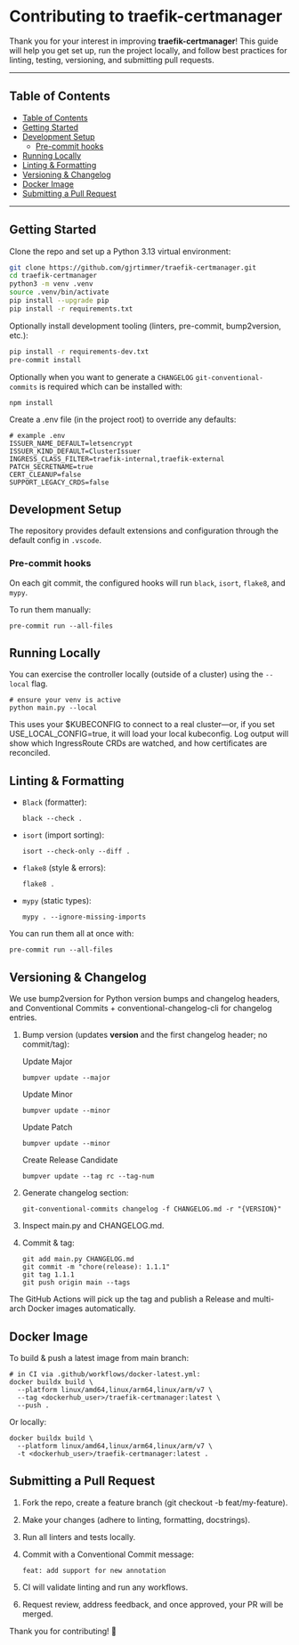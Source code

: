 # Contributing to traefik-certmanager

Thank you for your interest in improving **traefik-certmanager**! This guide will help you get set up, run the project locally, and follow best practices for linting, testing, versioning, and submitting pull requests.

---

## Table of Contents

- [Table of Contents](#table-of-contents)
- [Getting Started](#getting-started)
- [Development Setup](#development-setup)
  - [Pre-commit hooks](#pre-commit-hooks)
- [Running Locally](#running-locally)
- [Linting \& Formatting](#linting--formatting)
- [Versioning \& Changelog](#versioning--changelog)
- [Docker Image](#docker-image)
- [Submitting a Pull Request](#submitting-a-pull-request)

---

## Getting Started

Clone the repo and set up a Python 3.13 virtual environment:

```bash
git clone https://github.com/gjrtimmer/traefik-certmanager.git
cd traefik-certmanager
python3 -m venv .venv
source .venv/bin/activate
pip install --upgrade pip
pip install -r requirements.txt
```

Optionally install development tooling (linters, pre-commit, bump2version, etc.):

```bash
pip install -r requirements-dev.txt
pre-commit install
```

Optionally when you want to generate a `CHANGELOG` `git-conventional-commits` is required
which can be installed with:

```shell
npm install
```

Create a .env file (in the project root) to override any defaults:

```shell
# example .env
ISSUER_NAME_DEFAULT=letsencrypt
ISSUER_KIND_DEFAULT=ClusterIssuer
INGRESS_CLASS_FILTER=traefik-internal,traefik-external
PATCH_SECRETNAME=true
CERT_CLEANUP=false
SUPPORT_LEGACY_CRDS=false
```

## Development Setup

The repository provides default extensions and configuration through the default config in `.vscode`.


### Pre-commit hooks

On each git commit, the configured hooks will run `black`, `isort`, `flake8`, and `mypy`. 

To run them manually:

```shell
pre-commit run --all-files
```

## Running Locally

You can exercise the controller locally (outside of a cluster) using the `--local` flag.

```shell
# ensure your venv is active
python main.py --local
```

This uses your $KUBECONFIG to connect to a real cluster—or, if you set USE_LOCAL_CONFIG=true, it will load your local kubeconfig.
Log output will show which IngressRoute CRDs are watched, and how certificates are reconciled.

## Linting & Formatting

- `Black` (formatter):

    ```shell
    black --check .
    ```

- `isort` (import sorting):

    ```shell
    isort --check-only --diff .
    ```

- `flake8` (style & errors):

    ```shell
    flake8 .
    ```

- `mypy` (static types):

    ```shell
    mypy . --ignore-missing-imports
    ```

You can run them all at once with:

```shell
pre-commit run --all-files
```

## Versioning & Changelog

We use bump2version for Python version bumps and changelog headers, and Conventional Commits + conventional-changelog-cli for changelog entries.

1. Bump version (updates __version__ and the first changelog header; no commit/tag):

    Update Major

    ```shell
    bumpver update --major
    ```

    Update Minor

    ```shell
    bumpver update --minor
    ```

    Update Patch

    ```shell
    bumpver update --minor
    ```

    Create Release Candidate

    ```shell
    bumpver update --tag rc --tag-num
    ```

2. Generate changelog section:

    ```shell
    git-conventional-commits changelog -f CHANGELOG.md -r "{VERSION}"
    ```

3. Inspect main.py and CHANGELOG.md.
4. Commit & tag:

    ```shell
    git add main.py CHANGELOG.md
    git commit -m "chore(release): 1.1.1"
    git tag 1.1.1
    git push origin main --tags
    ```

The GitHub Actions will pick up the tag and publish a Release and multi-arch Docker images automatically.

## Docker Image

To build & push a latest image from main branch:

```shell
# in CI via .github/workflows/docker-latest.yml:
docker buildx build \
  --platform linux/amd64,linux/arm64,linux/arm/v7 \
  --tag <dockerhub_user>/traefik-certmanager:latest \
  --push .
```

Or locally:

```shell
docker buildx build \
  --platform linux/amd64,linux/arm64,linux/arm/v7 \
  -t <dockerhub_user>/traefik-certmanager:latest .
```

## Submitting a Pull Request

1. Fork the repo, create a feature branch (git checkout -b feat/my-feature).
2. Make your changes (adhere to linting, formatting, docstrings).
3. Run all linters and tests locally.
4. Commit with a Conventional Commit message:

    ```shell
    feat: add support for new annotation
    ```

5. CI will validate linting and run any workflows.
6. Request review, address feedback, and once approved, your PR will be merged.

Thank you for contributing! 🎉
